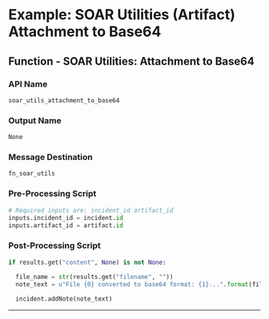 <!--
    DO NOT MANUALLY EDIT THIS FILE
    THIS FILE IS AUTOMATICALLY GENERATED WITH resilient-sdk codegen
-->

# Example: SOAR Utilities (Artifact) Attachment to Base64

## Function - SOAR Utilities: Attachment to Base64

### API Name
`soar_utils_attachment_to_base64`

### Output Name
`None`

### Message Destination
`fn_soar_utils`

### Pre-Processing Script
```python
# Required inputs are: incident_id artifact_id
inputs.incident_id = incident.id
inputs.artifact_id = artifact.id
```

### Post-Processing Script
```python
if results.get("content", None) is not None:
  
  file_name = str(results.get("filename", ""))
  note_text = u"File {0} converted to base64 format: {1}...".format(file_name, results.get("content", "")[1:20] )

  incident.addNote(note_text)
```

---


